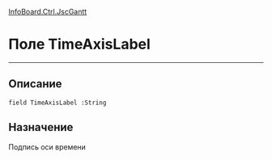 ﻿---
Link: InfoBoard.Ctrl.JscGantt.@TimeAxisLabel
---

<!---  Навигация
[Имя проекта](#) :
-->
[InfoBoard.Ctrl.JscGantt](Default)

# Поле TimeAxisLabel
---

## Описание

    field TimeAxisLabel :String

<!--
## Аргументы{#Args}

### Аргумент1

Описание аргумента 1
-->

## Назначение

Подпись оси времени

<!--
## Пример

    TimeAxisLabel...
-->

